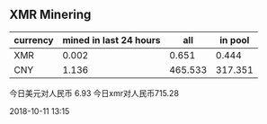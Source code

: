 ## XMR Minering

|currency|mined in last 24 hours|all|in pool|
|---|---|---|---|
|XMR|0.002|0.651|0.444|
|CNY|1.136|465.533|317.351|

今日美元对人民币 6.93	今日xmr对人民币715.28


2018-10-11 13:15